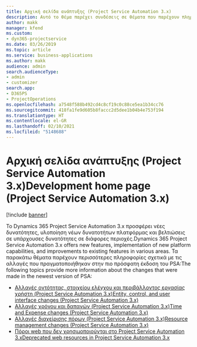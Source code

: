 ```yaml
---
title: Αρχική σελίδα ανάπτυξης (Project Service Automation 3.x)
description: Αυτό το θέμα παρέχει συνδέσεις σε θέματα που παρέχουν πληροφορίες ανάπτυξης για το Dynamics 365 Project Service Automation έκδοση (PSA) 3.x.
author: makk
manager: kfend
ms.custom:
- dyn365-projectservice
ms.date: 03/26/2019
ms.topic: article
ms.service: business-applications
ms.author: makk
audience: admin
search.audienceType:
- admin
- customizer
search.app:
- D365PS
- ProjectOperations
ms.openlocfilehash: a7548f588b492cd4c8cf19c0c88ce5ea1b34cc76
ms.sourcegitcommit: 418fa1fe9d605b8faccc2d5dee1b04b4e753f194
ms.translationtype: HT
ms.contentlocale: el-GR
ms.lasthandoff: 02/10/2021
ms.locfileid: "5148688"
---
```

# <a name="development-home-page-project-service-automation-3x"></a><span data-ttu-id="5c3e5-103">Αρχική σελίδα ανάπτυξης (Project Service Automation 3.x)</span><span class="sxs-lookup"><span data-stu-id="5c3e5-103">Development home page (Project Service Automation 3.x)</span></span>

[!include [banner](../../includes/psa-now-project-operations.md)]

<span data-ttu-id="5c3e5-104">Το Dynamics 365 Project Service Automation 3.x προσφέρει νέες δυνατότητες, υλοποίηση νέων δυνατοτήτων πλατφόρμας και βελτιώσεις σε υπάρχουσες δυνατότητες σε διάφορες περιοχές.</span><span class="sxs-lookup"><span data-stu-id="5c3e5-104">Dynamics 365 Project Service Automation 3.x offers new features, implementation of new platform capabilities, and improvements to existing features in various areas.</span></span> <span data-ttu-id="5c3e5-105">Τα παρακάτω θέματα παρέχουν περισσότερες πληροφορίες σχετικά με τις αλλαγές που πραγματοποιήθηκαν στην πιο πρόσφατη έκδοση του PSA:</span><span class="sxs-lookup"><span data-stu-id="5c3e5-105">The following topics provide more information about the changes that were made in the newest version of PSA:</span></span>

- [<span data-ttu-id="5c3e5-106">Αλλαγές οντότητας, στοιχείου ελέγχου και περιβάλλοντος εργασίας χρήστη (Project Service Automation 3.x)</span><span class="sxs-lookup"><span data-stu-id="5c3e5-106">Entity, control, and user interface changes (Project Service Automation 3.x)</span></span>](../developer-guides/entity-changes-v3.x.md)
- [<span data-ttu-id="5c3e5-107">Αλλαγές χρόνου και δαπανών (Project Service Automation 3.x)</span><span class="sxs-lookup"><span data-stu-id="5c3e5-107">Time and Expense changes (Project Service Automation 3.x)</span></span>](../developer-guides/time-expense-changes-v3.x.md)
- [<span data-ttu-id="5c3e5-108">Αλλαγές διαχείρισης πόρων (Project Service Automation 3.x)</span><span class="sxs-lookup"><span data-stu-id="5c3e5-108">Resource management changes (Project Service Automation 3.x)</span></span>](../developer-guides/resource-management-changes-v3.x.md)
- [<span data-ttu-id="5c3e5-109">Πόροι web που δεν χρησιμοποιούνται στο Project Service Automation 3.x</span><span class="sxs-lookup"><span data-stu-id="5c3e5-109">Deprecated web resources in Project Service Automation 3.x</span></span>](../developer-guides/web-resources-deprecated-v3.x.md)
